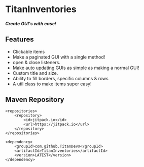 # TitanInventories
##### Create GUI's with ease!



## Features
- Clickable items
- Make a paginated GUI with a single method!
- open & close listeners.
- Make auto updating GUIs as simple as making a normal GUI!
- Custom title and size.
- Ability to fill borders, specific columns & rows
- A util class to make items super easy!


## Maven Repository
```
<repositories>
	<repository>
	    <id>jitpack.io</id>
	    <url>https://jitpack.io</url>
	</repository>
</repositories>
```
```
<dependency>
	<groupId>com.github.TitanDevX</groupId>
	<artifactId>TitanInventories</artifactId>
	<version>LATEST</version>
</dependency>
```


